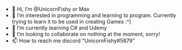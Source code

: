 - 👋 Hi, I’m @UnicornFishy or Max
- 👀 I’m interested in programming and learning to program. Currently trying to learn it to be used in creating Games :^)
- 🌱 I’m currently learning C# and Udemy
- 💞️ I’m looking to collaborate on nothing at the moment, sorry!
- 📫 How to reach me discord "UnicornFishy#5879"

<!---
UnicornFishy/UnicornFishy is a ✨ special ✨ repository because its `README.md` (this file) appears on your GitHub profile.
You can click the Preview link to take a look at your changes.
--->
